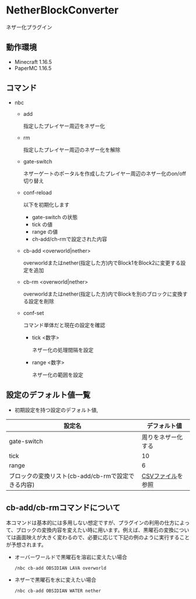 # NetherBlockConverter
ネザー化プラグイン

## 動作環境
- Minecraft 1.16.5
- PaperMC 1.16.5

## コマンド

- nbc
    - add <playerName>

      指定したプレイヤー周辺をネザー化

    - rm <playerName>

      指定したプレイヤー周辺のネザー化を解除

    - gate-switch

      ネザーゲートのポータルを作成したプレイヤー周辺のネザー化のon/off切り替え

    - conf-reload

      以下を初期化します

      - gate-switch の状態
      - tick の値
      - range の値
      - ch-add/ch-rmで設定された内容

    - cb-add <Block1> <Block2> <overworld|nether>

      overworldまたはnether(指定した方)内でBlock1をBlock2に変更する設定を追加

    - cb-rm <Block> <overworld|nether>

      overworldまたはnether(指定した方)内でBlockを別のブロックに変換する設定を削除

    - conf-set

      コマンド単体だと現在の設定を確認

      - tick <数字>

        ネザー化の処理間隔を設定

      - range <数字>

        ネザー化の範囲を設定

## 設定のデフォルト値一覧

* 初期設定を持つ設定のデフォルト値,

| 設定名                                             | デフォルト値                                                 |
| -------------------------------------------------- | ------------------------------------------------------------ |
| gate-switch                                        | 周りをネザー化する                                           |
| tick                                               | 10                                                           |
| range                                              | 6                                                            |
| ブロックの変換リスト(cb-add/cb-rmで設定できる内容) | [CSVファイル](https://github.com/TeamKun/NetherBlockConverter/blob/master/src/main/resources/convertTable.csv)を参照 |

## cb-add/cb-rmコマンドについて

本コマンドは基本的には多用しない想定ですが、プラグインの利用の仕方によって、ブロックの変換内容を変えたい時に用います。例えば、黒曜石の変換については画面映えが大きく変わるので、必要に応じて下記の例のように実行することが予想されます。

* オーバーワールドで黒曜石を溶岩に変えたい場合

  ```
  /nbc cb-add OBSIDIAN LAVA overworld
  ```

* ネザーで黒曜石を水に変えたい場合

  ```
  /nbc cb-add OBSIDIAN WATER nether
  ```
